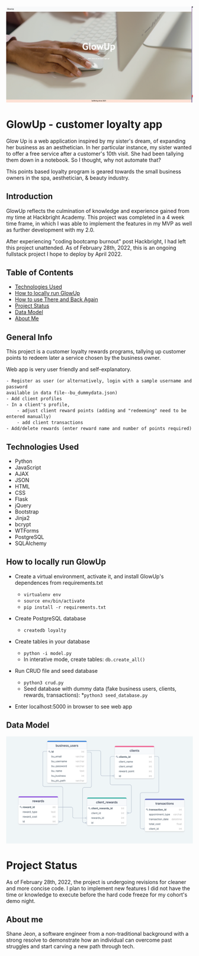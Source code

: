 ![headerimg](/static/img/glow_up.png)

# GlowUp - customer loyalty app
Glow Up is a web application inspired by my sister's dream, of expanding her 
business as an aesthetician. In her particular instance, my sister wanted to offer
a free service after a customer's 10th visit. She had been tallying them down in
a notebook. So I thought, why not automate that?

This points based loyalty program is geared towards the small business owners
in the spa, aesthetician, & beauty industry.

## Introduction 
GlowUp reflects the culmination of knowledge and experience gained from my time
at Hackbright Academy. This project was completed in a 4 week time frame, in which
I was able to implement the features in my MVP as well as further development with 
my 2.0. 

After experiencing "coding bootcamp burnout" post Hackbright,
I had left this project unattended. As of February 28th, 2022, this is an ongoing 
fullstack project I hope to deploy by April 2022.

## Table of Contents
* [Technologies Used](#technologiesused)
* [How to locally run GlowUp](#localrun)
* [How to use There and Back Again](#use)
* [Project Status](#projectstatus)
* [Data Model](#datamodel)
* [About Me](#aboutme)

## General Info 
This project is a customer loyalty rewards programs, tallying up customer points
to redeem later a service chosen by the business owner.

Web app is very user friendly and self-explanatory. 

    - Register as user (or alternatively, login with a sample username and password 
    available in data file--bu_dummydata.json)
    - Add client profiles
    - In a client's profile, 
        - adjust client reward points (adding and "redeeming" need to be entered manually)
        - add client transactions
    - Add/delete rewards (enter reward name and number of points required)
    


## <a name="technologiesused"></a>Technologies Used 
- Python 
- JavaScript
- AJAX
- JSON
- HTML
- CSS
- Flask
- jQuery
- Bootstrap
- Jinja2
- bcrypt
- WTForms
- PostgreSQL
- SQLAlchemy


## <a name="localrun"></a>How to locally run GlowUp
* Create a virtual environment, activate it, and install GlowUp's dependences from requirements.txt
    * `virtualenv env`
    * `source env/bin/activate`
    * `pip install -r requirements.txt`

* Create PostgreSQL database
    * `createdb loyalty`

* Create tables in your database
    * `python -i model.py`
    * In interative mode, create tables: `db.create_all()`

* Run CRUD file and seed database
    * `python3 crud.py`
    * Seed database with dummy data (fake business users, clients, rewards, transactions): 
        *`python3 seed_database.py`

* Enter localhost:5000 in browser to see web app
   

## <a name="datamodel"></a>Data Model 

![data_model_loyalty](/static/img/data_model.png)

# <a name="projectstatus"></a>Project Status 
As of February 28th, 2022, the project is undergoing revisions for cleaner and
more concise code. I plan to implement new features I did not have the time
or knowledge to execute before the hard code freeze for my cohort's demo night.

## <a name="aboutme"></a>About me
Shane Jeon, a software engineer from a non-traditional background with a strong
resolve to demonstrate how an individual can overcome past struggles and start
carving a new path through tech.